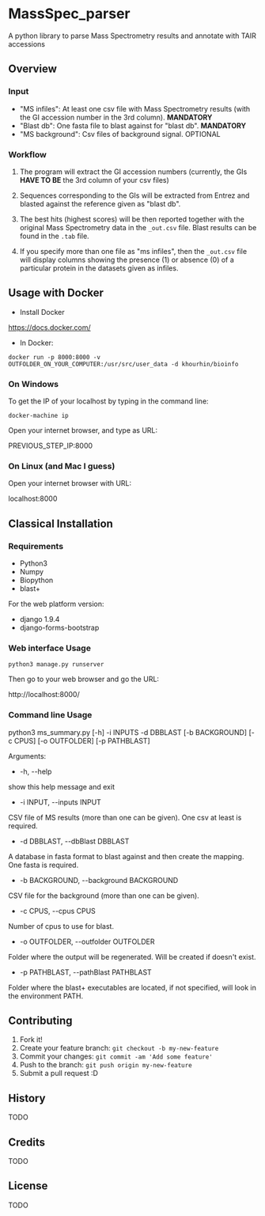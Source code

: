 # MassSpec_parser
A python library to parse Mass Spectrometry results and annotate
with TAIR accessions

## Overview
### Input
- "MS infiles": At least one csv file with Mass Spectrometry results (with the GI accession number in the 3rd column). **MANDATORY**
- "Blast db": One fasta file to blast against for "blast db". **MANDATORY**
- "MS background": Csv files of background signal. OPTIONAL

### Workflow
1.  The program will extract the GI accession numbers (currently,
    the GIs **HAVE TO BE** the 3rd column of your csv files)

2. Sequences corresponding to the GIs will be extracted from Entrez and blasted
  against the reference given as "blast db".

3. The best hits (highest scores) will be then reported together with the
original Mass Spectrometry data in the `_out.csv` file. Blast results can be
found in the `.tab` file.

4. If you specify more than one file as "ms infiles", then the `_out.csv` file
will display columns showing the presence (1) or absence (0) of a particular
protein in the datasets given as infiles.

## Usage with Docker
- Install Docker

https://docs.docker.com/

- In Docker:

`docker run -p 8000:8000 -v OUTFOLDER_ON_YOUR_COMPUTER:/usr/src/user_data -d khourhin/bioinfo`

### On Windows
To get the IP of your localhost by typing in the command line:

`docker-machine ip`

Open your internet browser, and type as URL:

PREVIOUS_STEP_IP:8000

### On Linux (and Mac I guess)
Open your internet browser with URL:

localhost:8000

## Classical Installation

### Requirements
- Python3
- Numpy
- Biopython
- blast+

For the web platform version:
- django 1.9.4
- django-forms-bootstrap

### Web interface Usage
`python3 manage.py runserver`

Then go to your web browser and go the URL:

http://localhost:8000/

### Command line Usage
python3 ms_summary.py [-h] -i INPUTS -d DBBLAST [-b BACKGROUND] [-c CPUS] [-o OUTFOLDER] [-p PATHBLAST]

Arguments:

  * -h, --help

  show this help message and exit

  * -i INPUT, --inputs INPUT

  CSV file of MS results (more than one can be given). One csv at least is required.

  * -d DBBLAST, --dbBlast DBBLAST

  A database in fasta format to blast against and then create the mapping. One fasta is required.

  * -b BACKGROUND, --background BACKGROUND

  CSV file for the background (more than one can be given).

  * -c CPUS, --cpus CPUS

  Number of cpus to use for blast.
  * -o OUTFOLDER, --outfolder OUTFOLDER

  Folder where the output will be regenerated. Will be created if doesn't exist.

  * -p PATHBLAST, --pathBlast PATHBLAST

  Folder where the blast+ executables are located, if not specified, will look in the environment PATH.

## Contributing
1. Fork it!
2. Create your feature branch: `git checkout -b my-new-feature`
3. Commit your changes: `git commit -am 'Add some feature'`
4. Push to the branch: `git push origin my-new-feature`
5. Submit a pull request :D

## History
TODO

## Credits
TODO

## License
TODO
